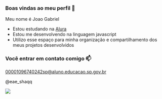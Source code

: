 ### Boas vindas ao meu perfil 💙

Meu nome é Joao Gabriel

- Estou estudando na [Alura](https://cursos.alura.com.br/)
- Estou me desenvolvendo na linguagem javascript
- Utilizo esse espaço para minha organização e compartilhamento dos meus projetos desenvolvidos

### Você entrar em contato comigo 📫

00001096740242sp@aluno.educacao.sp.gov.br

@eae_shaqq

![](https://media1.tenor.com/m/9nEdQmLxArAAAAAC/a.gif)

